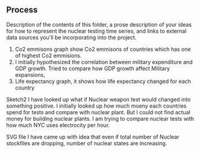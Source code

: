## Process

Description of the contents of this folder, a prose description of your ideas for how to represent
the nuclear testing time series, and links to external data sources you'll be incorporating into
the project.
1. Co2 emmisons graph show Co2 emmisons of countries which has one of highest Co2 emmisions.
2. I initially hypothesized the correlation between military expenditure and GDP growth.
Tried to compare how GDP growth affect Military expansions,
3. Life expectancy graph, it shows how life expectancy changed for each country

Sketch2
I have looked up what if Nuclear weapon test would changed into something positive. I initially looked up how much moeny each countries spend for tests and compare with nuclear plant. But I could not find actual money for building nuclear plants.
I am trying to compare nuclear tests with how much NYC uses electrocity per hour.


SVG file
I have came up with idea that even if total number of Nuclear stockfiles are dropping, number of nuclear states are increasing.